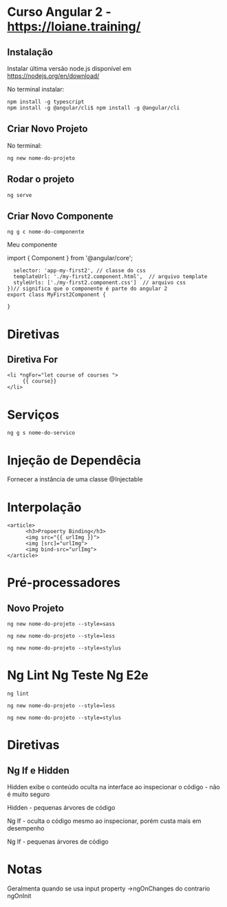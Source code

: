 # **Curso Angular 2 - https://loiane.training/**

## Instalação

Instalar última versão node.js  disponível em https://nodejs.org/en/download/

No terminal instalar:

    npm install -g typescript
    npm install -g @angular/cli$ npm install -g @angular/cli

## Criar Novo Projeto

No terminal:

`ng new nome-do-projeto`

## Rodar o projeto

`ng serve`

## Criar Novo Componente

`ng g c nome-do-componente`

Meu componente

import { Component } from '@angular/core';

```@Component({
  selector: 'app-my-first2', // classe do css
  templateUrl: './my-first2.component.html',  // arquivo template
  styleUrls: ['./my-first2.component.css']  // arquivo css
})// significa que o componente é parte do angular 2
export class MyFirst2Component {

}
```
# Diretivas

## Diretiva For

```
<li *ngFor="let course of courses ">
     {{ course}}
</li>
```
# Serviços

`ng g s nome-do-servico`

# Injeção de Dependêcia

Fornecer a instância de uma classe
@Injectable


# Interpolação

  ```
  <article>
        <h3>Propoerty Binding</h3>
        <img src="{{ urlImg }}">
        <img [src]="urlImg">
        <img bind-src="urlImg">
  </article>
  ```
# Pré-processadores

## Novo Projeto

 ```
ng new nome-do-projeto --style=sass

ng new nome-do-projeto --style=less

ng new nome-do-projeto --style=stylus
 ```

# Ng Lint Ng Teste Ng E2e

 ```
ng lint 

ng new nome-do-projeto --style=less

ng new nome-do-projeto --style=stylus
 ```

# Diretivas

## Ng If e Hidden 

Hidden exibe o conteúdo oculta na interface ao inspecionar o código - não é muito seguro

Hidden - pequenas árvores de código

Ng If - oculta o código mesmo ao inspecionar, porém custa mais em desempenho

Ng If - pequenas árvores de código

# Notas
Geralmenta quando se usa input property ->ngOnChanges do contrario ngOnInit







